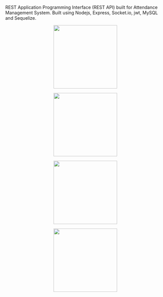 REST Application Programming Interface (REST API) built for Attendance Management System.
Built using Nodejs, Express, Socket.io, jwt, MySQL and Sequelize.

<p align="center"><img src="https://upload.wikimedia.org/wikipedia/commons/thumb/d/d9/Node.js_logo.svg/1200px-Node.js_logo.svg.png" width="200"></p>

<p align="center"><img src="https://i.cloudup.com/zfY6lL7eFa-3000x3000.png" width="200"></p>

<p align="center"><img src="https://socket.io/css/images/logo.svg" width="200"></p>

<p align="center"><img src="https://jwt.io/img/pic_logo.svg" width="200"></p>





